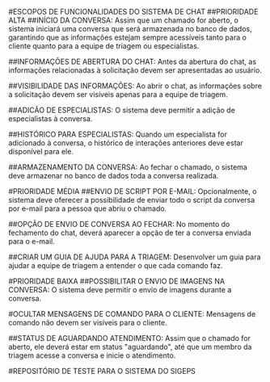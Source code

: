 #ESCOPOS DE FUNCIONALIDADES DO SISTEMA DE CHAT
##PRIORIDADE ALTA
##INÍCIO DA CONVERSA: Assim que um chamado for aberto, o sistema iniciará uma conversa que será armazenada no banco de dados, garantindo que as informações estejam sempre acessíveis tanto para o cliente quanto para a equipe de triagem ou especialistas.

##INFORMAÇÕES DE ABERTURA DO CHAT: Antes da abertura do chat, as informações relacionadas à solicitação devem ser apresentadas ao usuário.

##VISIBILIDADE DAS INFORMAÇÕES: Ao abrir o chat, as informações sobre a solicitação devem ser visíveis apenas para a equipe de triagem.

##ADICÃO DE ESPECIALISTAS: O sistema deve permitir a adição de especialistas à conversa.

##HISTÓRICO PARA ESPECIALISTAS: Quando um especialista for adicionado à conversa, o histórico de interações anteriores deve estar disponível para ele.

##ARMAZENAMENTO DA CONVERSA: Ao fechar o chamado, o sistema deve armazenar no banco de dados toda a conversa realizada.

#PRIORIDADE MÉDIA
##ENVIO DE SCRIPT POR E-MAIL: Opcionalmente, o sistema deve oferecer a possibilidade de enviar todo o script da conversa por e-mail para a pessoa que abriu o chamado.

##OPÇÃO DE ENVIO DE CONVERSA AO FECHAR: No momento do fechamento do chat, deverá aparecer a opção de ter a conversa enviada para o e-mail.

##CRIAR UM GUIA DE AJUDA PARA A TRIAGEM: Desenvolver um guia para ajudar a equipe de triagem a entender o que cada comando faz.

#PRIORIDADE BAIXA
##POSSIBILITAR O ENVIO DE IMAGENS NA CONVERSA: O sistema deve permitir o envio de imagens durante a conversa.

#OCULTAR MENSAGENS DE COMANDO PARA O CLIENTE: Mensagens de comando não devem ser visíveis para o cliente.

##STATUS DE AGUARDANDO ATENDIMENTO: Assim que o chamado for aberto, ele deverá estar em status "aguardando", até que um membro da triagem acesse a conversa e inicie o atendimento.

#REPOSITÓRIO DE TESTE PARA O SISTEMA DO SIGEPS